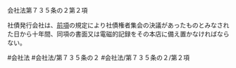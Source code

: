 会社法第７３５条の２第２項

社債発行会社は、[前項](会社法＿＿＿＿第７３５条の２第１項)の規定により社債権者集会の決議があったものとみなされた日から十年間、同項の書面又は電磁的記録をその本店に備え置かなければならない。

#会社法
#会社法/第７３５条の２
#会社法/第７３５条の２/第２項
